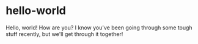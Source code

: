# hello-world

Hello, world! How are you? I know you've been going through some tough stuff recently, but we'll get through it together!
